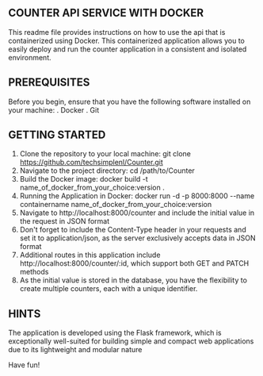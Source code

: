 ## COUNTER API SERVICE WITH DOCKER ##

This readme file provides instructions on how to use the api that is containerized using Docker. 
This containerized application allows you to easily deploy and run the counter application in a consistent and isolated environment.

## PREREQUISITES ##

Before you begin, ensure that you have the following software installed on your machine:
. Docker
. Git

## GETTING STARTED ##

1. Clone the repository to your local machine: git clone https://github.com/techsimplenl/Counter.git
2. Navigate to the project directory: cd /path/to/Counter
3. Build the Docker image: docker build -t name_of_docker_from_your_choice:version .
4. Running the Application in Docker: docker run -d -p 8000:8000 --name containername name_of_docker_from_your_choice:version
5. Navigate to http://localhost:8000/counter and include the initial value in the request in JSON format
6. Don't forget to include the Content-Type header in your requests and set it to application/json, as the server exclusively accepts data in JSON format
7. Additional routes in this application include http://localhost:8000/counter/:id, which support both GET and PATCH methods
8. As the initial value is stored in the database, you have the flexibility to create multiple counters, each with a unique identifier.

## HINTS ##

The application is developed using the Flask framework, which is exceptionally well-suited for building simple and compact web applications due to its lightweight and modular nature

Have fun!
